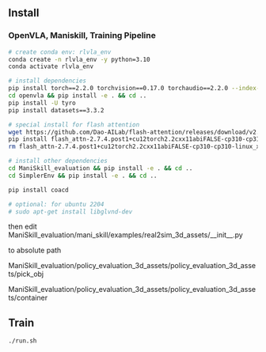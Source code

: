 
## Install

### OpenVLA, Maniskill, Training Pipeline

```bash
# create conda env: rlvla_env
conda create -n rlvla_env -y python=3.10
conda activate rlvla_env

# install dependencies
pip install torch==2.2.0 torchvision==0.17.0 torchaudio==2.2.0 --index-url https://download.pytorch.org/whl/cu121
cd openvla && pip install -e . && cd ..
pip install -U tyro
pip install datasets==3.3.2

# special install for flash attention
wget https://github.com/Dao-AILab/flash-attention/releases/download/v2.7.4.post1/flash_attn-2.7.4.post1+cu12torch2.2cxx11abiFALSE-cp310-cp310-linux_x86_64.whl
pip install flash_attn-2.7.4.post1+cu12torch2.2cxx11abiFALSE-cp310-cp310-linux_x86_64.whl
rm flash_attn-2.7.4.post1+cu12torch2.2cxx11abiFALSE-cp310-cp310-linux_x86_64.whl

# install other dependencies
cd ManiSkill_evaluation && pip install -e . && cd ..
cd SimplerEnv && pip install -e . && cd ..

pip install coacd

# optional: for ubuntu 2204
# sudo apt-get install libglvnd-dev
```

then edit ManiSkill_evaluation/mani_skill/examples/real2sim_3d_assets/__init\__.py

to absolute path

ManiSkill_evaluation/policy_evaluation_3d_assets/policy_evaluation_3d_assets/pick_obj

ManiSkill_evaluation/policy_evaluation_3d_assets/policy_evaluation_3d_assets/container


## Train

```bash
./run.sh
```
